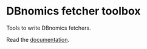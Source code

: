 # DBnomics fetcher toolbox

Tools to write DBnomics fetchers.

Read the [documentation](https://dbnomics-fetcher-toolbox.readthedocs.io/).
